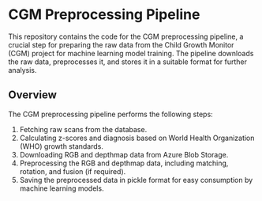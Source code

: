 # CGM Preprocessing Pipeline

This repository contains the code for the CGM preprocessing pipeline, a crucial step for preparing the raw data from the Child Growth Monitor (CGM) project for machine learning model training. The pipeline downloads the raw data, preprocesses it, and stores it in a suitable format for further analysis.

## Overview

The CGM preprocessing pipeline performs the following steps:

1. Fetching raw scans from the database.
2. Calculating z-scores and diagnosis based on World Health Organization (WHO) growth standards.
3. Downloading RGB and depthmap data from Azure Blob Storage.
4. Preprocessing the RGB and depthmap data, including matching, rotation, and fusion (if required).
5. Saving the preprocessed data in pickle format for easy consumption by machine learning models.
